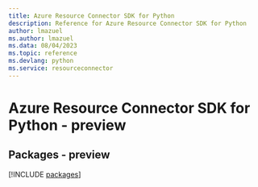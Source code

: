 ```yaml
---
title: Azure Resource Connector SDK for Python
description: Reference for Azure Resource Connector SDK for Python
author: lmazuel
ms.author: lmazuel
ms.data: 08/04/2023
ms.topic: reference
ms.devlang: python
ms.service: resourceconnector
---
```

# Azure Resource Connector SDK for Python - preview
## Packages - preview
[!INCLUDE [packages](resource-connector-index.md)]